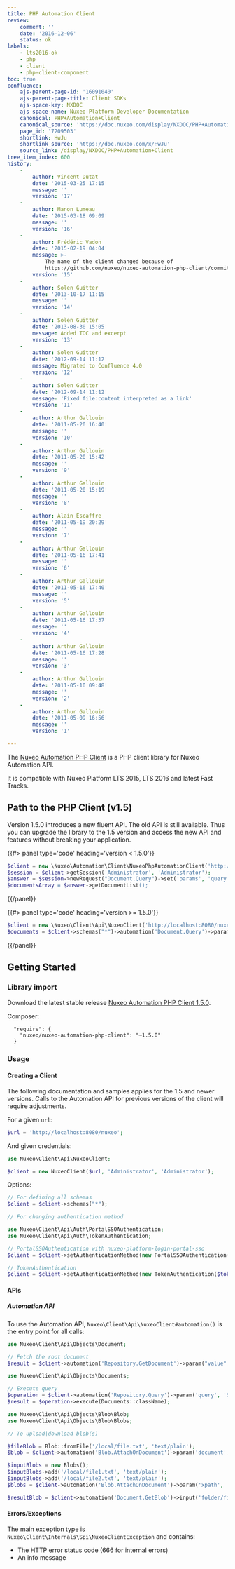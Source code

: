 ```yaml
---
title: PHP Automation Client
review:
    comment: ''
    date: '2016-12-06'
    status: ok
labels:
    - lts2016-ok
    - php
    - client
    - php-client-component
toc: true
confluence:
    ajs-parent-page-id: '16091040'
    ajs-parent-page-title: Client SDKs
    ajs-space-key: NXDOC
    ajs-space-name: Nuxeo Platform Developer Documentation
    canonical: PHP+Automation+Client
    canonical_source: 'https://doc.nuxeo.com/display/NXDOC/PHP+Automation+Client'
    page_id: '7209503'
    shortlink: HwJu
    shortlink_source: 'https://doc.nuxeo.com/x/HwJu'
    source_link: /display/NXDOC/PHP+Automation+Client
tree_item_index: 600
history:
    -
        author: Vincent Dutat
        date: '2015-03-25 17:15'
        message: ''
        version: '17'
    -
        author: Manon Lumeau
        date: '2015-03-18 09:09'
        message: ''
        version: '16'
    -
        author: Frédéric Vadon
        date: '2015-02-19 04:04'
        message: >-
            The name of the client changed because of
            https://github.com/nuxeo/nuxeo-automation-php-client/commit/560874cfd9662b2b464045b19c6819e10a834600
        version: '15'
    -
        author: Solen Guitter
        date: '2013-10-17 11:15'
        message: ''
        version: '14'
    -
        author: Solen Guitter
        date: '2013-08-30 15:05'
        message: Added TOC and excerpt
        version: '13'
    -
        author: Solen Guitter
        date: '2012-09-14 11:12'
        message: Migrated to Confluence 4.0
        version: '12'
    -
        author: Solen Guitter
        date: '2012-09-14 11:12'
        message: 'Fixed file:content interpreted as a link'
        version: '11'
    -
        author: Arthur Gallouin
        date: '2011-05-20 16:40'
        message: ''
        version: '10'
    -
        author: Arthur Gallouin
        date: '2011-05-20 15:42'
        message: ''
        version: '9'
    -
        author: Arthur Gallouin
        date: '2011-05-20 15:19'
        message: ''
        version: '8'
    -
        author: Alain Escaffre
        date: '2011-05-19 20:29'
        message: ''
        version: '7'
    -
        author: Arthur Gallouin
        date: '2011-05-16 17:41'
        message: ''
        version: '6'
    -
        author: Arthur Gallouin
        date: '2011-05-16 17:40'
        message: ''
        version: '5'
    -
        author: Arthur Gallouin
        date: '2011-05-16 17:37'
        message: ''
        version: '4'
    -
        author: Arthur Gallouin
        date: '2011-05-16 17:28'
        message: ''
        version: '3'
    -
        author: Arthur Gallouin
        date: '2011-05-10 09:48'
        message: ''
        version: '2'
    -
        author: Arthur Gallouin
        date: '2011-05-09 16:56'
        message: ''
        version: '1'

---
```

The [Nuxeo Automation PHP Client](https://github.com/nuxeo/nuxeo-automation-php-client) is a PHP client library for Nuxeo Automation API.

It is compatible with Nuxeo Platform LTS 2015, LTS 2016 and latest Fast Tracks.

## Path to the PHP Client (v1.5)

Version 1.5.0 introduces a new fluent API. The old API is still available. Thus you can upgrade the library to the 1.5 version and access the new API and features without breaking your application.

{{#> panel type='code' heading='version < 1.5.0'}}
```php
$client = new \Nuxeo\Automation\Client\NuxeoPhpAutomationClient('http://localhost:8080/nuxeo/site/automation');
$session = $client->getSession('Administrator', 'Administrator');
$answer = $session->newRequest("Document.Query")->set('params', 'query', "SELECT * FROM Document)->setSchema($propertiesSchema)->sendRequest();
$documentsArray = $answer->getDocumentList();
```
{{/panel}}

{{#> panel type='code' heading='version >= 1.5.0'}}
```php
$client = new \Nuxeo\Client\Api\NuxeoClient('http://localhost:8080/nuxeo', 'Administrator', 'Administrator');
$documents = $client->schemas("*")->automation('Document.Query')->param('query', 'SELECT * FROM Document')->execute(Documents::className);
```
{{/panel}}

## Getting Started

### Library import

Download the latest stable release [Nuxeo Automation PHP Client 1.5.0](https://github.com/nuxeo/nuxeo-automation-php-client/archive/1.5.0.tar.gz).

Composer:

```
  "require": {
    "nuxeo/nuxeo-automation-php-client": "~1.5.0"
  }
```

### Usage

#### Creating a Client

The following documentation and samples applies for the 1.5 and newer versions. Calls to the Automation API for previous versions of the client will require adjustments.

For a given `url`:

```php
$url = 'http://localhost:8080/nuxeo';
```

And given credentials:

```php
use Nuxeo\Client\Api\NuxeoClient;

$client = new NuxeoClient($url, 'Administrator', 'Administrator');
```

Options:

```php
// For defining all schemas
$client = $client->schemas("*");
```

```php
// For changing authentication method

use Nuxeo\Client\Api\Auth\PortalSSOAuthentication;
use Nuxeo\Client\Api\Auth\TokenAuthentication;

// PortalSSOAuthentication with nuxeo-platform-login-portal-sso
$client = $client->setAuthenticationMethod(new PortalSSOAuthentication($secret, $username));

// TokenAuthentication
$client = $client->setAuthenticationMethod(new TokenAuthentication($token));
```

#### APIs

##### Automation API

To use the Automation API, `Nuxeo\Client\Api\NuxeoClient#automation()` is the entry point for all calls:

```php
use Nuxeo\Client\Api\Objects\Document;

// Fetch the root document
$result = $client->automation('Repository.GetDocument')->param("value", "/")->execute(Document::className);
```

```php
use Nuxeo\Client\Api\Objects\Documents;

// Execute query
$operation = $client->automation('Repository.Query')->param('query', 'SELECT * FROM Document');
$result = $operation->execute(Documents::className);
```

```php
use Nuxeo\Client\Api\Objects\Blob\Blob;
use Nuxeo\Client\Api\Objects\Blob\Blobs;

// To upload|download blob(s)

$fileBlob = Blob::fromFile('/local/file.txt', 'text/plain');
$blob = $client->automation('Blob.AttachOnDocument')->param('document', '/folder/file')->input($fileBlob)->execute(Blob::className);

$inputBlobs = new Blobs();
$inputBlobs->add('/local/file1.txt', 'text/plain');
$inputBlobs->add('/local/file2.txt', 'text/plain');
$blobs = $client->automation('Blob.AttachOnDocument')->param('xpath', 'files:files')->param('document', '/folder/file')->input($inputBlobs)->execute(Blobs::className);

$resultBlob = $client->automation('Document.GetBlob')->input('folder/file')->execute(Blob::className);
```

#### Errors/Exceptions

The main exception type is `Nuxeo\Client\Internals\Spi\NuxeoClientException` and contains:

- The HTTP error status code (666 for internal errors)
- An info message

